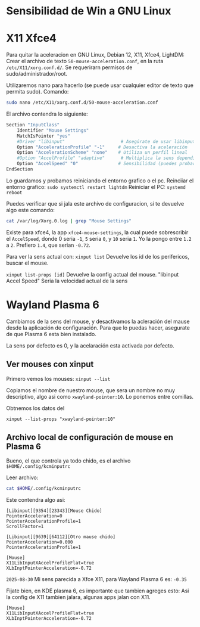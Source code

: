 #    Sensibilidad de Win a GNU Linux    #

# X11 Xfce4
Para quitar la aceleracion en GNU Linux, Debian 12, X11, Xfce4, LightDM:
Crear el archivo de texto `50-mouse-acceleration.conf`, en la ruta `/etc/X11/xorg.conf.d/`. Se requerirarn permisos de sudo/administrador/root.

Utilizaremos nano para hacerlo (se puede usar cualquier editor de texto que permita sudo). Comando: 
```bash
sudo nano /etc/X11/xorg.conf.d/50-mouse-acceleration.conf
```

El archivo contendra lo siguiente:
```bash
Section "InputClass"
    Identifier "Mouse Settings"
    MatchIsPointer "yes"
    #Driver "libinput"                     # Asegúrate de usar libinput como controlador
    Option "AccelerationProfile" "-1"     # Desactiva la aceleración
    Option "AccelerationScheme" "none"    # Utiliza un perfil lineal
    #Option "AccelProfile" "adaptive"      # Multiplica la sens dependiendo la velocidad del mouse
    Option "AccelSpeed" "0"               # Sensibilidad (puedes probar valores entre -1 y 1, a mi me gusta -0.72)
EndSection
```



Lo guardamos y probamos reiniciando el entorno grafico o el pc.
Reinciiar el entorno grafico: `sudo systemctl restart lightdm`
Reiniciar el PC: `systemd reboot`


Puedes verificar que si jala este archivo de configuracion, si te devuelve algo este comando: 
```bash
cat /var/log/Xorg.0.log | grep "Mouse Settings"
```


Existe para xfce4, la app `xfce4-mouse-settings`, la cual puede sobrescribir el `AccelSpeed`, donde 0 seria `-1`, `5` seria `0`, y `10` seria `1`. Yo la pongo
entre `1.2` a `2`. Prefiero `1.4`, que serian `-0.72`.



Para ver la sens actual con:
`xinput list`
Devuelve los id de los perifericos, buscar el mouse.

`xinput list-props [id]`
Devuelve la config actual del mouse.
"libinput Accel Speed" Seria la velocidad actual de la sens





# Wayland Plasma 6

Cambiamos de la sens del mouse, y desactivamos la acleración del mause desde la aplicación de configuración. Para que lo puedas hacer, asegurate de que Plasma 6 esta bien instalado.

La sens por defecto es 0, y la acelaración esta activada por defecto.

## Ver mouses con xinput
Primero vemos los mouses: `xinput --list`

Copiamos el nombre de nuestro mouse, que sera un nombre no muy descriptivo, algo asi como `xwayland-pointer:10`. Lo ponemos entre comillas.

Obtnemos los datos del
```
xinput --list-props "xwayland-pointer:10"
```



## Archivo local de configuración de mouse en Plasma 6
Bueno, el que controla ya todo chido, es el archivo `$HOME/.config/kcminputrc`

Leer archivo:
```bash
cat $HOME/.config/kcminputrc
```

Este contendra algo asi:
```
[Libinput][9354][23343][Mouse Chido]
PointerAcceleration=0
PointerAccelerationProfile=1
ScrollFactor=1

[Libinput][9639][64112][Otro mause chido]
PointerAcceleration=0.000
PointerAccelerationProfile=1

[Mouse]
X11LibInputXAccelProfileFlat=true
XLbInptPointerAcceleration=-0.72
```

`2025-08-30`
Mi sens parecida a Xfce X11, para Wayland Plasma 6 es: `-0.35`


Fijate bien, en KDE plasma 6, es importante que tambien agreges esto: Asi la config de X11 tambien jalara, algunas apps jalan con X11.
```
[Mouse]
X11LibInputXAccelProfileFlat=true
XLbInptPointerAcceleration=-0.72
```
